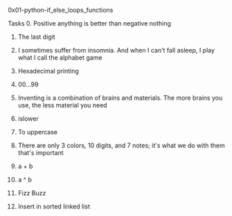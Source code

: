 0x01-python-if_else_loops_functions

Tasks
0. Positive anything is better than negative nothing

1. The last digit

2. I sometimes suffer from insomnia. And when I can't fall asleep, I play what I call the alphabet game

4. Hexadecimal printing

5. 00...99

6. Inventing is a combination of brains and materials. The more brains you use, the less material you need

7. islower

8. To uppercase

9. There are only 3 colors, 10 digits, and 7 notes; it's what we do with them that's important

10. a + b

11. a ^ b

12. Fizz Buzz

13. Insert in sorted linked list

